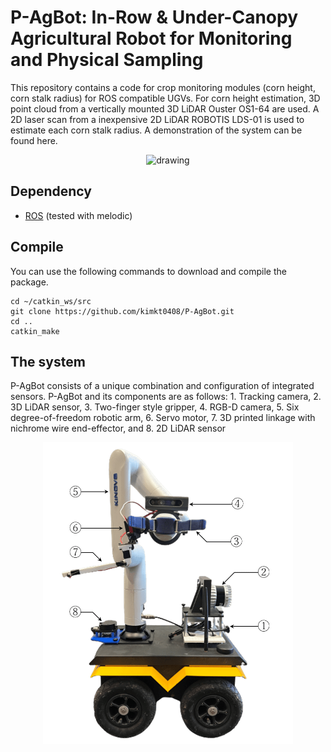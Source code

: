 # P-AgBot: In-Row & Under-Canopy Agricultural Robot for Monitoring and Physical Sampling

This repository contains a code for crop monitoring modules (corn height, corn stalk radius) for ROS compatible UGVs. For corn height estimation, 3D point cloud from a vertically mounted 3D LiDAR Ouster OS1-64 are used. A 2D laser scan from a inexpensive 2D LiDAR ROBOTIS LDS-01 is used to estimate each corn stalk radius. A demonstration of the system can be found here.

<p align='center'>
    <img src="/pagbot_demo.gif" alt="drawing" width="800"/>
</p>

## Dependency

- [ROS](http://wiki.ros.org/ROS/Installation) (tested with melodic)

## Compile

You can use the following commands to download and compile the package.

```
cd ~/catkin_ws/src
git clone https://github.com/kimkt0408/P-AgBot.git
cd ..
catkin_make
```

## The system

P-AgBot consists of a unique combination and configuration of integrated sensors. P-AgBot and its components are as follows: 1. Tracking camera, 2. 3D LiDAR sensor, 3. Two-finger style gripper, 4. RGB-D camera, 5. Six degree-of-freedom robotic arm, 6. Servo motor, 7. 3D printed linkage with nichrome wire end-effector, and 8. 2D LiDAR sensor

<p align='center'>
    <img src="/p_agbot_description.png" alt="drawing" width="400"/>
</p>
